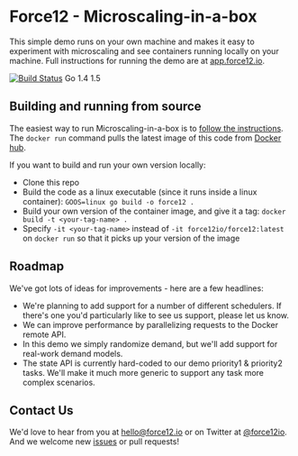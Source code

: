 # Force12 - Microscaling-in-a-box

This simple demo runs on your own machine and makes it easy to experiment with microscaling and see containers running locally 
on your machine. Full instructions for running the demo are at [app.force12.io](http://app.force12.io). 

[![Build Status](https://travis-ci.org/force12io/force12.png?branch=master)](https://travis-ci.org/force12io/force12) Go 1.4 1.5

## Building and running from source

The easiest way to run Microscaling-in-a-box is to [follow the instructions](http://app.force12.io). The `docker run` command 
pulls the latest image of this code from [Docker hub](https://hub.docker.com/u/force12io/). 

If you want to build and run your own version locally:

- Clone this repo
- Build the code as a linux executable (since it runs inside a linux container): 
`GOOS=linux go build -o force12 .`
- Build your own version of the container image, and give it a tag:
`docker build -t <your-tag-name> .`
- Specify `-it <your-tag-name>` instead of `-it force12io/force12:latest` on `docker run` so that it picks up your version of the image

## Roadmap

We've got lots of ideas for improvements - here are a few headlines:

- We're planning to add support for a number of different schedulers. If there's one you'd particularly like to see us support, please let us know.
- We can improve performance by parallelizing requests to the Docker remote API.
- In this demo we simply randomize demand, but we'll add support for real-work demand models.
- The state API is currently hard-coded to our demo priority1 & priority2 tasks. We'll make it much more generic to support any task more complex scenarios.

## Contact Us

We'd love to hear from you at [hello@force12.io](mailto:hello@force12.io) or on Twitter at [@force12io](http://twitter.com/force12io). 
And we welcome new [issues](https://github.com/force12io/force12/issues) or pull requests!
